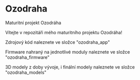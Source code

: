 # Ozodraha
Maturitní projekt Ozodráha

Vítejte v  repozitáři mého maturitního projektu Ozodráha!

Zdrojový kód naleznete ve složce "ozodraha_app"

Firmware nahraný na jednotlivé moduly naleznete ve složce "ozodraha_firmware"

3D modely z doby vývoje, i finální modely naleznete ve složce "ozodraha_models"
